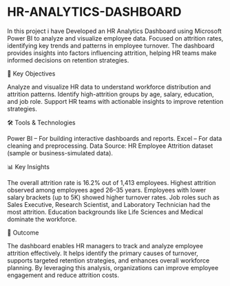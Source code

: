 # HR-ANALYTICS-DASHBOARD
In this project i have Developed an HR Analytics Dashboard using Microsoft Power BI to analyze and visualize employee data. Focused on attrition rates, identifying key trends and patterns in employee turnover. The dashboard provides insights into factors influencing attrition, helping HR teams make informed decisions on retention strategies. 

🎯 Key Objectives

Analyze and visualize HR data to understand workforce distribution and attrition patterns.
Identify high-attrition groups by age, salary, education, and job role.
Support HR teams with actionable insights to improve retention strategies.

🛠️ Tools & Technologies

Power BI – For building interactive dashboards and reports.
Excel – For data cleaning and preprocessing.
Data Source: HR Employee Attrition dataset (sample or business-simulated data).

📊 Key Insights

The overall attrition rate is 16.2% out of 1,413 employees.
Highest attrition observed among employees aged 26–35 years.
Employees with lower salary brackets (up to 5K) showed higher turnover rates.
Job roles such as Sales Executive, Research Scientist, and Laboratory Technician had the most attrition.
Education backgrounds like Life Sciences and Medical dominate the workforce.

🚀 Outcome

The dashboard enables HR managers to track and analyze employee attrition effectively. It helps identify the primary causes of turnover, supports targeted retention strategies, and enhances overall workforce planning. By leveraging this analysis, organizations can improve employee engagement and reduce attrition costs.
